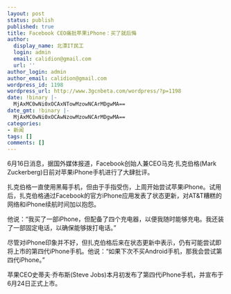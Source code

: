 ```yaml
---
layout: post
status: publish
published: true
title: Facebook CEO痛批苹果iPhone：买了就后悔
author:
  display_name: 北漂IT民工
  login: admin
  email: calidion@gmail.com
  url: ''
author_login: admin
author_email: calidion@gmail.com
wordpress_id: 1198
wordpress_url: http://www.3gcnbeta.com/wordpress/?p=1198
date: !binary |-
  MjAxMC0wNi0xOCAxNTowMzowNCArMDgwMA==
date_gmt: !binary |-
  MjAxMC0wNi0xOCAwNzowMzowNCArMDgwMA==
categories:
- 新闻
tags: []
comments: []
---
```

<p>6月16日消息，据国外媒体报道，Facebook创始人兼CEO马克&middot;扎克伯格(Mark Zuckerberg)日前对苹果iPhone手机进行了大肆批评。</p>
<p>扎克伯格一直使用黑莓手机，但由于手指受伤，上周开始尝试苹果iPhone。试用后，扎克伯格通过Facebook的官方iPhone应用发表了状态更新，对AT&amp;T糟糕的网络和iPhone续航时间加以抱怨。</p>
<p>他说：&ldquo;我买了一部iPhone，但配备了四个充电器，以便我随时能够充电。我还装了一部固定电话，以确保能够拨打电话。&rdquo;</p>
<p>尽管对iPhone印象并不好，但扎克伯格后来在状态更新中表示，仍有可能尝试即将上市的第四代iPhone手机。他说：&ldquo;如果下次不买Android手机，那我会尝试第四代iPhone。&rdquo;</p>
<p>苹果CEO史蒂夫&middot;乔布斯(Steve Jobs)本月初发布了第四代iPhone手机，并宣布于6月24日正式上市。</p>
